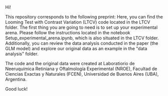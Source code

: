 Hi!

This repository corresponds to the following preprint:
Here, you can find the Looming Test with Contrast Variation (LTCV) code located in the LTCV folder. The first thing you are going to need is to set up your experimental arena. Please follow the instructions located in the notebook Setup_experimental_arena.ipynb, which is also situated in the LTCV folder.
Additionally, you can review the data analysis conducted in the paper (the GLM model) and explore our original data as an example in the "data analysis" folder.

The code and the original data were created at Laboratiorio de Neeruquímica Retiniana y Oftalmología Experimental (NROE), Facultad de Ciencias Exactas y Naturales (FCEN), Universidad de Buenos Aires (UBA), Argentina.

Good luck!
